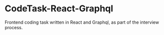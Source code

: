 # CodeTask-React-Graphql
Frontend coding task written in React and Graphql, as part of the interview process.
